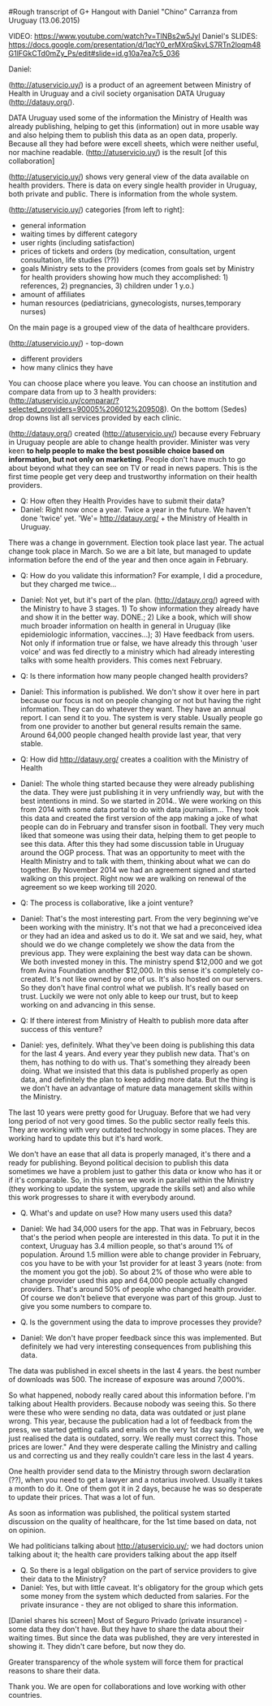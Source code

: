 #Rough transcript of G+ Hangout with Daniel "Chino" Carranza from Uruguay (13.06.2015)

VIDEO: https://www.youtube.com/watch?v=TlNBs2w5JyI 
Daniel's SLIDES: https://docs.google.com/presentation/d/1qcY0_erMXrqSkvLS7RTn2loqm48G1lFGkCTd0mZy_Ps/edit#slide=id.g10a7ea7c5_036

Daniel:

(http://atuservicio.uy/) is a product of an agreement between Ministry of Health in Uruguay and a civil society organisation DATA Uruguay (http://datauy.org/).

DATA Uruguay used some of the information the Ministry of Health was already publishing, helping to get this (information) out in more usable way and also helping them to publish this data as an open data, properly. Because all they had before were excell sheets, which were neither useful, nor machine readable. (http://atuservicio.uy/) is the result [of this collaboration]

(http://atuservicio.uy/) shows very general view of the data available on health providers. There is data on every single health provider in Uruguay, both private and public. There is information from the whole system.

(http://atuservicio.uy/) categories [from left to right]:

* general information
* waiting times by different category
* user rights (including satisfaction)
* prices of tickets and orders (by medication, consultation, urgent consultation, life studies (??))
* goals Ministry sets to the providers (comes from goals set by Ministry for health providers showing how much they accomplished: 1) references, 2) pregnancies, 3) children under 1 y.o.)
* amount of affiliates
* human resources (pediatricians, gynecologists, nurses,temporary nurses)

On the main page is a grouped view of the data of healthcare providers.

(http://atuservicio.uy/) - top-down

* different providers
* how many clinics they have

You can choose place where you leave. You can choose an institution and compare data from up to 3 health providers:  (http://atuservicio.uy/comparar/?selected_providers=90005%206012%209508). On the bottom (Sedes) drop downs list all services provided by each clinic.

(http://datauy.org/) created (http://atuservicio.uy/) because every February in Uruguay people are able to change health provider. Minister was very keen **to help people to make the best possible choice based on information, but not only on marketing**. People don't have much to go about beyond what they can see on TV or read in news papers. This is the first time people get very deep and trustworthy information on their health providers.

+ Q: How often they Health Provides have to submit their data?
+ Daniel: Right now once a year. Twice a year in the future. We haven't done 'twice' yet. 'We'= http://datauy.org/ + the Ministry of Health in Uruguay.

There was a change in government. Election took place last year. The actual change took place in March. So we are a bit late, but managed to update information before the end of the year and then once again in February.

+ Q: How do you validate this information? For example, I did a procedure, but they charged me twice...

+ Daniel: Not yet, but it's part of the plan. (http://datauy.org/) agreed with the Ministry to have 3 stages. 1) To show information they already have and show it in the better way. DONE.; 2) Like a book, which will show much broader information on health in general in Uruguay (like epidemiologic information, vaccines...); 3) Have feedback from users. Not only if information true or false, we have already this through 'user voice' and was fed directly to a ministry which had already interesting talks with some health providers. This comes next February.

+ Q: Is there information how many people changed health providers?

+ Daniel: This information is published. We don't show it over here in part because our focus is not on people changing or not but having the right information. They can do whatever they want. They have an annual report. I can send it to you. The system is very stable. Usually people go from one provider to another but general results remain the same. Around 64,000 people changed health provide last year, that very stable.

+ Q: How did http://datauy.org/ creates a coalition with the Ministry of Health
+ Daniel: The whole thing started because they were already publishing the data. They were just publishing it in very unfriendly way, but with the best intentions in mind. So we started in 2014.. We were working on this from 2014 with some data portal to do with data journalism... They took this data and created the first version of the app making a joke of what people can do in February and transfer sison in football. They very much liked that someone was using their data, helping them to get people to see this data. After this they had some discussion table in Uruguay around the OGP process. That was an opportunity to meet with the Health Ministry and to talk with them, thinking about what we can do together. By November 2014 we had an agreement signed and started walking on this project. Right now we are walking on renewal of the agreement so we keep working till 2020.

+ Q: The process is collaborative, like a joint venture?
+ Daniel: That's the most interesting part. From the very beginning we've been working with the ministry. It's not that we had a preconceived idea or they had an idea and asked us to do it. We sat and we said, hey, what should we do we change completely we show the data from the previous app. They were explaining the best way data can be shown. We both invested money in this. The ministry spend $12,000 and we got from Avina Foundation another $12,000. In this sense it's completely co-created. It's not like owned by one of us. It's also hosted on our servers. So they don't have final control what we publish. It's really based on trust. Luckily we were not only able to keep our trust, but to keep working on and advancing in this sense.

+ Q: If there interest from Ministry of Health to publish more data after success of this venture?
+ Daniel: yes, definitely. What they've been doing is publishing this data for the last 4 years. And every year they publish new data. That's on them, has nothing to do with us. That's something they already been doing. What we insisted that this data is published properly as open data, and definitely the plan to keep adding more data. But the thing is we don't have an advantage of mature data management skills within the Ministry.

The last 10 years were pretty good for Uruguay. Before that we had very long period of not very good times. So the public sector really feels this. They are working with very outdated technology in some places. They are working hard to update this but it's hard work.

We don't have an ease that all data is properly managed, it's there and a ready for publishing. Beyond political decision to publish this data sometimes we have a problem just to gather this data or know who has it or if it's comparable. So, in this sense we work in parallel within  the Ministry (they working to update the system, upgrade the skills set) and also while this work progresses to share it with everybody around.

+ Q. What's and update on use? How many users used this data?
+ Daniel: We had 34,000 users for the app. That was in February, becos that's the period when people are interested in this data. To put it in the context, Uruguay has 3.4 million people, so that's around 1% of population. Around 1.5 million were able to change provider in February, cos you have to be with your 1st provider for at least 3 years (note: from the moment you got the job). So about 2% of those who were able to change provider used this app and 64,000 people actually changed providers. That's around 50% of people who changed health provider. Of course we don't believe that everyone was part of this group. Just to give you some numbers to compare to.

+ Q. Is the government using the data to improve processes they provide?
+ Daniel: We don't have proper feedback since this was implemented. But definitely we had very interesting consequences from publishing this data.

The data was published in excel sheets  in the last 4 years. the best number of downloads was 500. The increase of exposure was around 7,000%.

So what happened, nobody really cared about this information before. I'm talking about Health providers. Because nobody was seeing this. So there were these who were sending no data, data was outdated or just plane wrong. This year, because the publication had a lot of feedback from the press, we started getting calls and emails on the very 1st day saying "oh, we just realised the data is outdated, sorry. We really must correct this. Those prices are lower." And they were desperate calling the Ministry and calling us and correcting us and they really couldn't care less in the last 4 years.

One health provider send data to the Ministry through sworn declaration (??), when you need to get a lawyer and a notarius involved. Usually it takes a month to do it. One of them got it in 2 days, because he was so desperate to update their prices. That was a lot of fun.

As soon as information was published, the political system started discussion on the quality of healthcare, for the 1st time based on data, not on opinion.

We had politicians talking about http://atuservicio.uy/; we had doctors union talking about it; the health care providers talking about the app itself

+ Q. So there is a legal obligation on the part of service providers to give their data to the Ministry?
+ Daniel: Yes, but with little caveat. It's obligatory for the group which gets some money from the system which deducted from salaries. For the private insurance - they are not obliged to share this information.

[Daniel shares his screen] Most of Seguro Privado (private insurance) - some data they don't have. But they have to share the data about their waiting times. But since the data was published, they are very interested in showing it. They didn't care before, but now they do.

Greater transparency of the whole system will force them for practical reasons to share their data.

Thank you. We are open for collaborations and love working with other countries.

